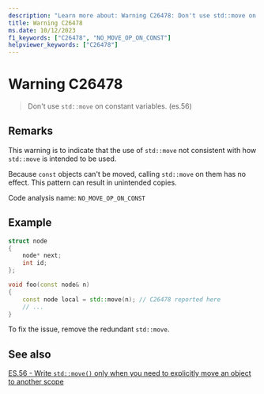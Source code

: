 ```yaml
---
description: "Learn more about: Warning C26478: Don't use std::move on constant variables. (es.56)"
title: Warning C26478
ms.date: 10/12/2023
f1_keywords: ["C26478", "NO_MOVE_OP_ON_CONST"]
helpviewer_keywords: ["C26478"]
---
```

# Warning C26478

> Don't use `std::move` on constant variables. (es.56)

## Remarks

This warning is to indicate that the use of `std::move` not consistent with how `std::move` is intended to be used.

Because `const` objects can't be moved, calling `std::move` on them has no effect. This pattern can result in unintended copies.

Code analysis name: `NO_MOVE_OP_ON_CONST`

## Example

```cpp
struct node
{
    node* next;
    int id;
};

void foo(const node& n)
{
    const node local = std::move(n); // C26478 reported here
    // ...
}
```

To fix the issue, remove the redundant `std::move`.

## See also

[ES.56 - Write `std::move()` only when you need to explicitly move an object to another scope](https://isocpp.github.io/CppCoreGuidelines/CppCoreGuidelines#Res-move)
